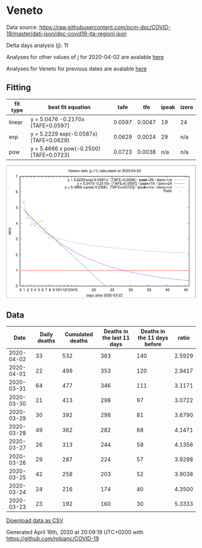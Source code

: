 # Veneto

Data source: https://raw.githubusercontent.com/pcm-dpc/COVID-19/master/dati-json/dpc-covid19-ita-regioni.json

Delta days analysis (j): 11

Analyses for other values of j for 2020-04-02 are avalable [here](../2020-04-02/README.md)

Analyses for Veneto for previous dates are avalable [here](../README.md)

## Fitting 
|fit type|best fit equation|tafe|tfe|ipeak|izero|
|-------|-----|--------|------|---|---|
|linear|y = 5.0476 -0.2170x  [TAFE=0.0597]|0.0597|0.0047|19|24|
|exp|y = 5.2229 exp(-0.0587x)  [TAFE=0.0629]|0.0629|0.0024|29|n/a|
|pow|y = 5.4666 x pow(-0.2500)  [TAFE=0.0723]|0.0723|0.0038|n/a|n/a|

![Plot](COVID-19_veneto_j11_2020-04-02.png)

## Data
|Date|Daily deaths|Cumulated deaths|Deaths in the last 11 days|Deaths in the 11 days before|ratio|
|----|----------|-----------|-------|--------------------|-----|
|2020-04-02|33|532|363|140|2.5929|
|2020-04-01|22|499|353|120|2.9417|
|2020-03-31|64|477|346|111|3.1171|
|2020-03-30|21|413|298|97|3.0722|
|2020-03-29|30|392|298|81|3.6790|
|2020-03-28|49|362|282|68|4.1471|
|2020-03-27|26|313|244|59|4.1356|
|2020-03-26|29|287|224|57|3.9298|
|2020-03-25|42|258|203|52|3.9038|
|2020-03-24|24|216|174|40|4.3500|
|2020-03-23|23|192|160|30|5.3333|

[Download data as CSV](COVID-19_veneto_j11_2020-04-02.csv)

Generated April 16th, 2020 at 20:09:19 UTC+0200 with https://github.com/robianc/COVID-19
